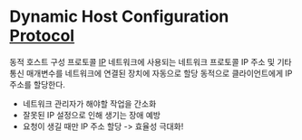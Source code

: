 # Dynamic Host Configuration [Protocol](Protocol.md)
동적 호스트 구성 프로토콜
[IP](IP) 네트워크에 사용되는 네트워크 프로토콜
IP 주소 및 기타 통신 매개변수를 네트워크에 연결된 장치에 자동으로 할당
동적으로 클라이언트에게 IP 주소를 할당한다.

- 네트워크 관리자가 해야할 작업을 간소화
- 잘못된 IP 설정으로 인해 생기는 장애 예방
- 요청이 생길 때만 IP 주소 할당 -> 효율성 극대화!

